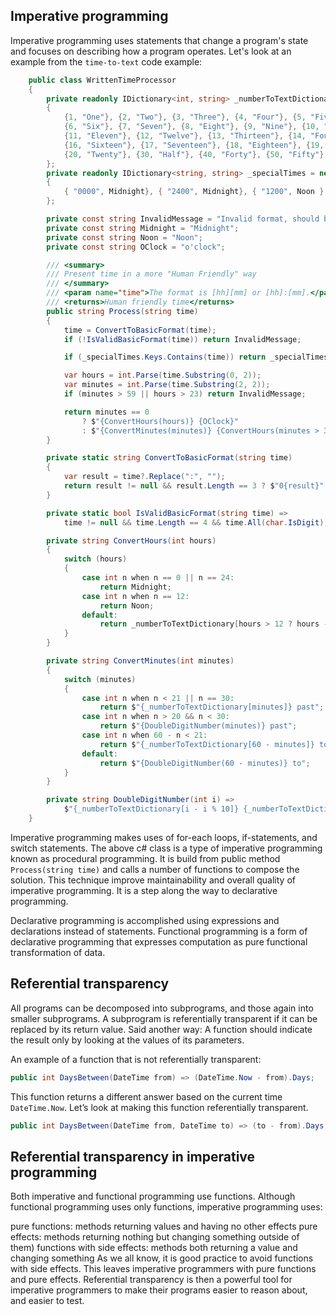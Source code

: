 ## Imperative programming 

Imperative programming uses statements that change a program's state and focuses on describing how a program operates. Let's look at an example from the `time-to-text` code example:

``` csharp
    public class WrittenTimeProcessor
    {
        private readonly IDictionary<int, string> _numberToTextDictionary = new Dictionary<int, string>
        {
            {1, "One"}, {2, "Two"}, {3, "Three"}, {4, "Four"}, {5, "Five"},
            {6, "Six"}, {7, "Seven"}, {8, "Eight"}, {9, "Nine"}, {10, "Ten"},
            {11, "Eleven"}, {12, "Twelve"}, {13, "Thirteen"}, {14, "Fourteen"}, {15, "Fifteen"},
            {16, "Sixteen"}, {17, "Seventeen"}, {18, "Eighteen"}, {19, "Nineteen"},
            {20, "Twenty"}, {30, "Half"}, {40, "Forty"}, {50, "Fifty"}
        };
        private readonly IDictionary<string, string> _specialTimes = new Dictionary<string, string>
        {
            { "0000", Midnight}, { "2400", Midnight}, { "1200", Noon }
        };

        private const string InvalidMessage = "Invalid format, should be [hh][mm] or [hh]:[mm]";
        private const string Midnight = "Midnight";
        private const string Noon = "Noon";
        private const string OClock = "o'clock";

        /// <summary>
        /// Present time in a more "Human Friendly" way
        /// </summary>
        /// <param name="time">The format is [hh][mm] or [hh]:[mm].</param>
        /// <returns>Human friendly time</returns>
        public string Process(string time)
        {
            time = ConvertToBasicFormat(time);
            if (!IsValidBasicFormat(time)) return InvalidMessage;

            if (_specialTimes.Keys.Contains(time)) return _specialTimes[time];

            var hours = int.Parse(time.Substring(0, 2));
            var minutes = int.Parse(time.Substring(2, 2));
            if (minutes > 59 || hours > 23) return InvalidMessage;

            return minutes == 0
                ? $"{ConvertHours(hours)} {OClock}"
                : $"{ConvertMinutes(minutes)} {ConvertHours(minutes > 30 ? hours + 1 : hours).ToLowerInvariant()}";
        }

        private static string ConvertToBasicFormat(string time)
        {
            var result = time?.Replace(":", "");
            return result != null && result.Length == 3 ? $"0{result}" : result;
        }

        private static bool IsValidBasicFormat(string time) =>
            time != null && time.Length == 4 && time.All(char.IsDigit);

        private string ConvertHours(int hours)
        {
            switch (hours)
            {
                case int n when n == 0 || n == 24:
                    return Midnight;
                case int n when n == 12:
                    return Noon;
                default:
                    return _numberToTextDictionary[hours > 12 ? hours - 12 : hours];
            }
        }

        private string ConvertMinutes(int minutes)
        {
            switch (minutes)
            {
                case int n when n < 21 || n == 30:
                    return $"{_numberToTextDictionary[minutes]} past";
                case int n when n > 20 && n < 30:
                    return $"{DoubleDigitNumber(minutes)} past";
                case int n when 60 - n < 21:
                    return $"{_numberToTextDictionary[60 - minutes]} to";
                default:
                    return $"{DoubleDigitNumber(60 - minutes)} to";
            }
        }

        private string DoubleDigitNumber(int i) =>
            $"{_numberToTextDictionary[i - i % 10]} {_numberToTextDictionary[i % 10].ToLowerInvariant()}";
    }
```

Imperative programming makes uses of for-each loops, if-statements, and switch statements.  The above c# class is a type of imperative programming known as procedural programming.  It is build from public method `Process(string time)` and calls a number of functions to compose the solution.  This technique improve maintainability and overall quality of imperative programming.  It is a step along the way to declarative programming.

Declarative programming is  accomplished using expressions and declarations instead of statements.  Functional programming is a form of declarative programming that expresses computation as pure functional transformation of data. 


## Referential transparency

All programs can be decomposed into subprograms, and those again into smaller subprograms.  A subprogram is referentially transparent if it can be replaced by its return value.  Said another way: A function should indicate the result only by looking at the values of its parameters.

An example of a function that is not referentially transparent:

``` csharp
public int DaysBetween(DateTime from) => (DateTime.Now - from).Days;
```

This function returns a different answer based on the current time `DateTime.Now`.  Let’s look at making this function referentially transparent.

``` csharp
public int DaysBetween(DateTime from, DateTime to) => (to - from).Days;
```

## Referential transparency in imperative programming


Both imperative and functional programming use functions. Although functional programming uses only functions, imperative programming uses:

pure functions: methods returning values and having no other effects
pure effects: methods returning nothing but changing something outside of them)
functions with side effects: methods both returning a value and changing something
As we all know, it is good practice to avoid functions with side effects. This leaves imperative programmers with pure functions and pure effects. Referential transparency is then a powerful tool for imperative programmers to make their programs easier to reason about, and easier to test.
